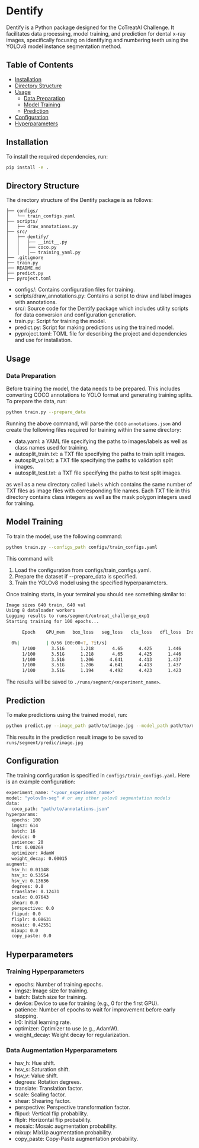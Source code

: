 # Dentify

Dentify is a Python package designed for the CoTreatAI Challenge. It facilitates data processing, model training, and prediction for dental x-ray images, specifically focusing on identifying and numbering teeth using the YOLOv8 model instance segmentation method.

## Table of Contents

- [Installation](#installation)
- [Directory Structure](#directory-structure)
- [Usage](#usage)
  - [Data Preparation](#data-preparation)
  - [Model Training](#model-training)
  - [Prediction](#prediction)
- [Configuration](#configuration)
- [Hyperparameters](#hyperparameters)

## Installation

To install the required dependencies, run:

```bash
pip install -e .
```

## Directory Structure

The directory structure of the Dentify package is as follows:
```dentify/
├── configs/
│   └── train_configs.yaml
├── scripts/
│   ├── draw_annotations.py
├── src/
│   ├── dentify/
│   │   ├── __init__.py
│   │   ├── coco.py
│   │   │── training_yaml.py
├── .gitignore
├── train.py
├── README.md
├── predict.py
├── pyroject.toml
```

- configs/: Contains configuration files for training.
- scripts/draw_annotations.py: Contains a script to draw and label images with annotations.
- src/: Source code for the Dentify package which includes utility scripts for data conversion and configuration generation.
- train.py: Script for training the model.
- predict.py: Script for making predictions using the trained model.
- pyproject.toml: TOML file for describing the project and dependencies and use for installation.

## Usage
### Data Preparation
Before training the model, the data needs to be prepared. This includes converting COCO annotations to 
YOLO format and generating training splits.
To prepare the data, run:

```bash
python train.py --prepare_data
```
Running the above command, will parse the coco `annotations.json` and create the following files required for training
within the same directory:
- data.yaml: a YAML file specifying the paths to images/labels as well as class names used for training.
- autosplit_train.txt: a TXT file specifying the paths to train split images.
- autosplit_val.txt: a TXT file specifying the paths to validation split images.
- autosplit_test.txt: a TXT file specifying the paths to test split images.

as well as a new directory called `labels` which contains the same number of TXT files as image files with corresponding
file names. Each TXT file in this directory contains class integers as well as the mask polygon integers used for
training.

## Model Training
To train the model, use the following command:
```bash
python train.py --configs_path configs/train_configs.yaml
```

This command will:
1. Load the configuration from configs/train_configs.yaml.
2. Prepare the dataset if --prepare_data is specified.
3. Train the YOLOv8 model using the specified hyperparameters.

Once training starts, in your terminal you should see something similar to:

```bash
Image sizes 640 train, 640 val
Using 8 dataloader workers
Logging results to runs/segment/cotreat_challenge_exp1
Starting training for 100 epochs...

      Epoch    GPU_mem   box_loss   seg_loss   cls_loss   dfl_loss  Instances       Size

  0%|          | 0/56 [00:00<?, ?it/s]
      1/100      3.51G      1.218       4.65      4.425      1.446        267        640:   0%|          | 0/56 [00:00<?, ?it/s]
      1/100      3.51G      1.218       4.65      4.425      1.446        267        640:   2%|▏         | 1/56 [00:00<00:30,  1.82it/s]
      1/100      3.51G      1.206      4.641      4.413      1.437        261        640:   2%|▏         | 1/56 [00:00<00:30,  1.82it/s]
      1/100      3.51G      1.206      4.641      4.413      1.437        261        640:   4%|▎         | 2/56 [00:00<00:16,  3.21it/s]
      1/100      3.51G      1.194      4.492      4.423      1.423        246        640:   4%|▎         | 2/56 [00:00<00:16,  3.21it/s]
```
The results will be saved to `./runs/segment/<experiment_name>`.

## Prediction
To make predictions using the trained model, run:

```bash
python predict.py --image_path path/to/image.jpg --model_path path/to/model.pt
```
This results in the prediction result image to be saved to `runs/segment/predic/image.jpg`

## Configuration
The training configuration is specified in `configs/train_configs.yaml`. Here is an example configuration:

```bash
experiment_name: "<your_experiment_name>"
model: "yolov8n-seg" # or any other yolov8 segmentation models
data:
  coco_path: "path/to/annotations.json"
hyperparams:
  epochs: 100
  imgsz: 614
  batch: 16
  device: 0
  patience: 20
  lr0: 0.00269
  optimizer: AdamW
  weight_decay: 0.00015
augment:
  hsv_h: 0.01148
  hsv_s: 0.53554
  hsv_v: 0.13636
  degrees: 0.0
  translate: 0.12431
  scale: 0.07643
  shear: 0.0
  perspective: 0.0
  flipud: 0.0
  fliplr: 0.08631
  mosaic: 0.42551
  mixup: 0.0
  copy_paste: 0.0
  ```

## Hyperparameters
### Training Hyperparameters
- epochs: Number of training epochs.
- imgsz: Image size for training.
- batch: Batch size for training.
- device: Device to use for training (e.g., 0 for the first GPU).
- patience: Number of epochs to wait for improvement before early stopping.
- lr0: Initial learning rate.
- optimizer: Optimizer to use (e.g., AdamW).
- weight_decay: Weight decay for regularization. 

### Data Augmentation Hyperparameters
- hsv_h: Hue shift.
- hsv_s: Saturation shift.
- hsv_v: Value shift.
- degrees: Rotation degrees.
- translate: Translation factor.
- scale: Scaling factor.
- shear: Shearing factor.
- perspective: Perspective transformation factor.
- flipud: Vertical flip probability.
- fliplr: Horizontal flip probability.
- mosaic: Mosaic augmentation probability.
- mixup: MixUp augmentation probability.
- copy_paste: Copy-Paste augmentation probability.
